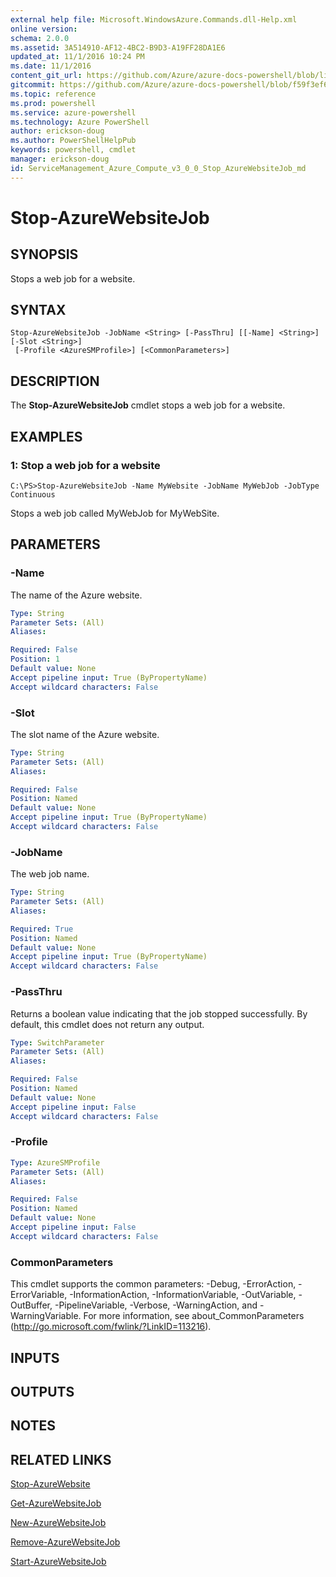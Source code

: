 ```yaml
---
external help file: Microsoft.WindowsAzure.Commands.dll-Help.xml
online version: 
schema: 2.0.0
ms.assetid: 3A514910-AF12-4BC2-B9D3-A19FF28DA1E6
updated_at: 11/1/2016 10:24 PM
ms.date: 11/1/2016
content_git_url: https://github.com/Azure/azure-docs-powershell/blob/live/azureps-cmdlets-docs/ServiceManagement/Azure.Compute/v3.0.0/Stop-AzureWebsiteJob.md
gitcommit: https://github.com/Azure/azure-docs-powershell/blob/f59f3ef60bc592383812213e69fd77ba950759ed/azureps-cmdlets-docs/ServiceManagement/Azure.Compute/v3.0.0/Stop-AzureWebsiteJob.md
ms.topic: reference
ms.prod: powershell
ms.service: azure-powershell
ms.technology: Azure PowerShell
author: erickson-doug
ms.author: PowerShellHelpPub
keywords: powershell, cmdlet
manager: erickson-doug
id: ServiceManagement_Azure_Compute_v3_0_0_Stop_AzureWebsiteJob_md
---
```


# Stop-AzureWebsiteJob

## SYNOPSIS
Stops a web job for a website.

## SYNTAX

```
Stop-AzureWebsiteJob -JobName <String> [-PassThru] [[-Name] <String>] [-Slot <String>]
 [-Profile <AzureSMProfile>] [<CommonParameters>]
```

## DESCRIPTION
The **Stop-AzureWebsiteJob** cmdlet stops a web job for a website.

## EXAMPLES

### 1: Stop a web job for a website
```
C:\PS>Stop-AzureWebsiteJob -Name MyWebsite -JobName MyWebJob -JobType Continuous
```

Stops a web job called MyWebJob for MyWebSite.

## PARAMETERS

### -Name
The name of the Azure website.

```yaml
Type: String
Parameter Sets: (All)
Aliases: 

Required: False
Position: 1
Default value: None
Accept pipeline input: True (ByPropertyName)
Accept wildcard characters: False
```

### -Slot
The slot name of the Azure website.

```yaml
Type: String
Parameter Sets: (All)
Aliases: 

Required: False
Position: Named
Default value: None
Accept pipeline input: True (ByPropertyName)
Accept wildcard characters: False
```

### -JobName
The web job name.

```yaml
Type: String
Parameter Sets: (All)
Aliases: 

Required: True
Position: Named
Default value: None
Accept pipeline input: True (ByPropertyName)
Accept wildcard characters: False
```

### -PassThru
Returns a boolean value indicating that the job stopped successfully.
By default, this cmdlet does not return any output.

```yaml
Type: SwitchParameter
Parameter Sets: (All)
Aliases: 

Required: False
Position: Named
Default value: None
Accept pipeline input: False
Accept wildcard characters: False
```

### -Profile

```yaml
Type: AzureSMProfile
Parameter Sets: (All)
Aliases: 

Required: False
Position: Named
Default value: None
Accept pipeline input: False
Accept wildcard characters: False
```

### CommonParameters
This cmdlet supports the common parameters: -Debug, -ErrorAction, -ErrorVariable, -InformationAction, -InformationVariable, -OutVariable, -OutBuffer, -PipelineVariable, -Verbose, -WarningAction, and -WarningVariable. For more information, see about_CommonParameters (http://go.microsoft.com/fwlink/?LinkID=113216).

## INPUTS

## OUTPUTS

## NOTES

## RELATED LINKS

[Stop-AzureWebsite](xref:ServiceManagement/Azure.Compute/v3.0.0/Stop-AzureWebsite.md)

[Get-AzureWebsiteJob](xref:ServiceManagement/Azure.Compute/v3.0.0/Get-AzureWebsiteJob.md)

[New-AzureWebsiteJob](xref:ServiceManagement/Azure.Compute/v3.0.0/New-AzureWebsiteJob.md)

[Remove-AzureWebsiteJob](xref:ServiceManagement/Azure.Compute/v3.0.0/Remove-AzureWebsiteJob.md)

[Start-AzureWebsiteJob](xref:ServiceManagement/Azure.Compute/v3.0.0/Start-AzureWebsiteJob.md)


